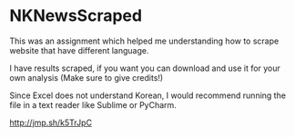 # NKNewsScraped
This was an assignment which helped me understanding how to scrape website that have different language. 

I have results scraped, if you want you can download and use it for your own analysis (Make sure to give credits!)

Since Excel does not understand Korean, I would recommend running the file in a text reader like Sublime or PyCharm. 

http://jmp.sh/k5TrJpC 
